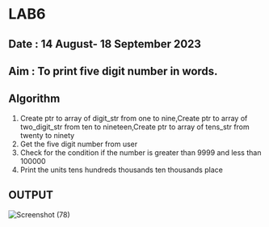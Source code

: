 # LAB6
## Date : 14 August- 18 September 2023
## Aim  : To print five digit number in words.

## Algorithm 

1. Create ptr to array of digit_str from one to nine,Create ptr to array of two_digit_str from ten to nineteen,Create ptr to array of tens_str from twenty to ninety
2. Get the five digit number from user
3. Check for the condition if the number is greater than 9999 and less than 100000
4. Print the units tens hundreds thousands ten thousands place

## OUTPUT

   ![Screenshot (78)](https://github.com/saileshkumar16/LAB6/assets/144588637/bffd1054-86e8-4fb5-954f-09c511add99d)
